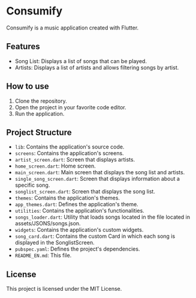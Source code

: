 # Consumify

Consumify is a music application created with Flutter.

## Features

- Song List: Displays a list of songs that can be played.
- Artists: Displays a list of artists and allows filtering songs by artist.

## How to use

1. Clone the repository.
2. Open the project in your favorite code editor.
3. Run the application.

## Project Structure

- `lib`: Contains the application's source code.
 - `screens`: Contains the application's screens.
 - `artist_screen.dart`: Screen that displays artists.
 - `home_screen.dart`: Home screen.
 - `main_screen.dart`: Main screen that displays the song list and artists.
 - `single_song_screen.dart`: Screen that displays information about a specific song.
 - `songlist_screen.dart`: Screen that displays the song list.
 - `themes`: Contains the application's themes.
 - `app_themes.dart`: Defines the application's theme.
 - `utilities`: Contains the application's functionalities.
 - `songs_loader.dart`: Utility that loads songs located in the file located in assets/JSONS/songs.json.
 - `widgets`: Contains the application's custom widgets.
 - `song_card.dart`: Contains the custom Card in which each song is displayed in the SonglistScreen.
- `pubspec.yaml`: Defines the project's dependencies.
- `README_EN.md`: This file.

## License

This project is licensed under the MIT License.


